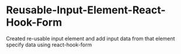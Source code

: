 # Reusable-Input-Element-React-Hook-Form
Created re-usable input element and add input data from that element specify data using react-hook-form
